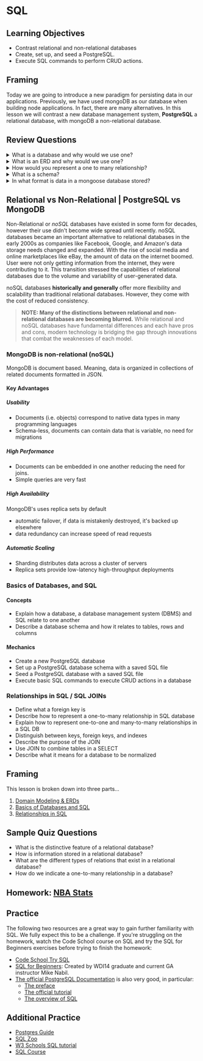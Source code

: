 # SQL

## Learning Objectives

- Contrast relational and non-relational databases
- Create, set up, and seed a PostgreSQL.
- Execute SQL commands to perform CRUD actions.

## Framing

Today we are going to introduce a new paradigm for persisting data in our applications. Previously, we have used mongoDB as our database when building node applications. In fact, there are many alternatives. In this lesson we will contrast a new database management system, **PostgreSQL** a relational database, with mongoDB a non-relational database.

## Review Questions

<details>
<summary>What is a database and why would we use one?</summary>
<br>

> A database is a tool for storing data. It offers many advantages to storying in a text or binary file:

- **Permanence:** Our data is safe and won't be altered or deleted. 
- **Speed:** Databases are fast! They can be thousands of times faster than reading from a file.
- **Consistency:** Databases can enforce rules that keep data uniform.
- **Scalability:** Databases can handle lots of requests per second and many are built to scale by replicating and syncing information across multiple databases
- **Querying:** Databases make it easy to search, sort, filter, and combine data using a Query Language.

</details>

<details>
<summary>What is an ERD and why would we use one?</summary>
<br>

> An **Entity Relationship Diagram** is a tool to visualize and describe the data and relationships of our programs.

</details>

<details>
<summary>How would you represent a one to many relationship?</summary>
<br>

![one-to-many](images/one-to-many2.png)

</details>

<details>
<summary>What is a schema?</summary>
<br>

> A schema is a blueprint of how your data is organized and how your database is structured. **It introduces consistency to our data.**
>
> In mongoose schemas looked like this:
```js
const CandidateSchema = new mongoose.Schema({
  name: String,
  year: Number
})
```

</details>

<details>
<summary>In what format is data in a mongoose database stored?</summary>
<br>

> Data in a non-relational database like mongodb is stored as JSON. It looks like this:

```js
{
   "_id" : ObjectId("54c955492b7c8eb21818bd09"),
   "address" : {
      "street" : "2 Avenue",
      "zipcode" : "10075",
      "building" : "1480",
      "coord" : [ -73.9557413, 40.7720266 ],
   },
   "borough" : "Manhattan",
   "cuisine" : "Italian",
   "grades" : [
      {
         "date" : ISODate("2014-10-01T00:00:00Z"),
         "grade" : "A",
         "score" : 11
      },
      {
         "date" : ISODate("2014-01-16T00:00:00Z"),
         "grade" : "B",
         "score" : 17
      }
   ],
   "name" : "Vella",
   "restaurant_id" : "41704620"
}
```

</details>

## Relational vs Non-Relational | PostgreSQL vs MongoDB

Non-Relational or *noSQL* databases have existed in some form for decades, however their use didn't become wide spread until recently. noSQL databases became an important alternative to relational databases in the early 2000s as companies like Facebook, Google, and Amazon's data storage needs changed and expanded. With the rise of social media and online marketplaces like eBay, the amount of data on the internet boomed. User were not only getting information from the internet, they were contributing to it. This transition stressed the capabilities of relational databases due to the volume and variability of user-generated data.

noSQL databases **historically and generally** offer more flexibility and scalability than traditional relational databases. However, they come with the cost of reduced consistency.

> **NOTE: Many of the distinctions between relational and non-relational databases are becoming blurred.** While relational and noSQL databases have fundamental differences and each have pros and cons, modern technology is bridging the gap through innovations that combat the weaknesses of each model.


### MongoDB is non-relational (noSQL)

MongoDB is document based. Meaning, data is organized in collections of related documents formatted in JSON.

#### Key Advantages

##### Usability

- Documents (i.e. objects) correspond to native data types in many programming languages
- Schema-less, documents can contain data that is variable, no need for migrations

##### High Performance

- Documents can be embedded in one another reducing the need for joins.
- Simple queries are very fast

##### High Availability

MongoDB's uses replica sets by default

- automatic failover, if data is mistakenly destroyed, it's backed up elsewhere
- data redundancy can increase speed of read requests

##### Automatic Scaling

- Sharding distributes data across a cluster of servers
- Replica sets provide low-latency high-throughput deployments

### Basics of Databases, and SQL

#### Concepts

- Explain how a database, a database management system (DBMS) and SQL relate to one another
- Describe a database schema and how it relates to tables, rows and columns

#### Mechanics

- Create a new PostgreSQL database
- Set up a PostgreSQL database schema with a saved SQL file
- Seed a PostgreSQL database with a saved SQL file
- Execute basic SQL commands to execute CRUD actions in a database

### Relationships in SQL / SQL JOINs

- Define what a foreign key is
- Describe how to represent a one-to-many relationship in SQL database
- Explain how to represent one-to-one and many-to-many relationships in a SQL DB
- Distinguish between keys, foreign keys, and indexes
- Describe the purpose of the JOIN
- Use JOIN to combine tables in a SELECT
- Describe what it means for a database to be normalized


###

## Framing

This lesson is broken down into three parts...

1. [Domain Modeling & ERDs](erd_domains.md)
2. [Basics of Databases and SQL](sql_basics.md)
3. [Relationships in SQL](sql_relationships.md)

## Sample Quiz Questions

* What is the distinctive feature of a relational database?
* How is information stored in a relational database?
* What are the different types of relations that exist in a relational database?
* How do we indicate a one-to-many relationship in a database?

## Homework: [NBA Stats](https://github.com/ga-wdi-exercises/nba_stats)

## Practice

The following two resources are a great way to gain further familiarity with SQL. We fully expect this to be a challenge. If you're struggling on the homework, watch the Code School course on SQL and try the SQL for Beginners exercises before trying to finish the homework:

- [Code School Try SQL](https://www.codeschool.com/courses/try-sql)
- [SQL for Beginners](https://www.codewars.com/collections/sql-for-beginners/): Created by WDI14 graduate and current GA instructor Mike Nabil.
- [The official PostgreSQL Documentation](https://www.postgresql.org/docs/9.3/static/index.html) is also very good, in particular:
  - [The preface](https://www.postgresql.org/docs/9.3/static/preface.html)
  - [The official tutorial](https://www.postgresql.org/docs/9.3/static/tutorial.html)
  - [The overview of SQL](https://www.postgresql.org/docs/9.3/static/sql.html)

## Additional Practice

- [Postgres Guide](http://postgresguide.com/)
- [SQL Zoo](https://sqlzoo.net/)
- [W3 Schools SQL tutorial](https://www.w3schools.com/sql/)
- [SQL Course](http://www.sqlcourse.com/)
